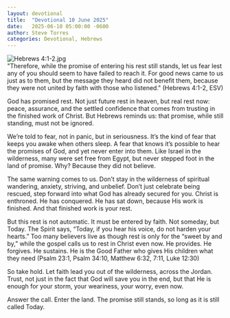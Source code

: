```yaml
---
layout: devotional
title:  "Devotional 10 June 2025"
date:   2025-06-10 05:00:00 -0600
author: Steve Torres
categories: Devotional, Hebrews
---
```

<img src="https://sitemedia.esteeb.com/file/esteebcomsitemedia/devotional_images/Hebrews/Heb-4_1-2.jpg?raw=true" alt="Hebrews 4:1-2.jpg" style="max-width: 100%; height: auto;">

<div class="scripture">
  "Therefore, while the promise of entering his rest still stands, let us fear lest any of you should seem to have failed to reach it. For good news came to us just as to them, but the message they heard did not benefit them, because they were not united by faith with those who listened." (Hebrews 4:1-2, ESV)
</div>

God has promised rest. Not just future rest in heaven, but real rest now: peace, assurance, and the settled confidence that comes from trusting in the finished work of Christ. But Hebrews reminds us: that promise, while still standing, must not be ignored.

We’re told to fear, not in panic, but in seriousness. It’s the kind of fear that keeps you awake when others sleep. A fear that knows it’s possible to hear the promises of God, and yet never enter into them. Like Israel in the wilderness, many were set free from Egypt, but never stepped foot in the land of promise. Why? Because they did not believe.

The same warning comes to us. Don’t stay in the wilderness of spiritual wandering, anxiety, striving, and unbelief. Don’t just celebrate being rescued, step forward into what God has already secured for you. Christ is enthroned. He has conquered. He has sat down, because His work is finished. And that finished work is your rest.

But this rest is not automatic. It must be entered by faith. Not someday, but Today. The Spirit says, “Today, if you hear his voice, do not harden your hearts.” Too many believers live as though rest is only for the “sweet by and by,” while the gospel calls us to rest in Christ even now. He provides. He forgives. He sustains. He is the Good Father who gives His children what they need (Psalm 23:1, Psalm 34:10, Matthew 6:32, 7:11, Luke 12:30) 

So take hold. Let faith lead you out of the wilderness, across the Jordan. Trust, not just in the fact that God will save you in the end, but that He is enough for your storm, your weariness, your worry, even now.

Answer the call. Enter the land. The promise still stands, so long as it is still called Today.
